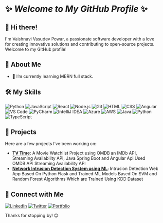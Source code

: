 


<!--
**powar02vaishnavi/powar02vaishnavi** is a ✨ _special_ ✨ repository because its `README.md` (this file) appears on your GitHub profile.

Here are some ideas to get you started:

- 🔭 I’m currently working on ...
- 🌱 I’m currently learning ...
- 👯 I’m looking to collaborate on ...
- 🤔 I’m looking for help with ...
- 💬 Ask me about ...
- 📫 How to reach me: ...
- 😄 Pronouns: ...
- ⚡ Fun fact: ...
-->
# ✨ _Welcome to My GitHub Profile_ ✨

<!--![GitHub followers](https://img.shields.io/github/followers/your-username?style=social)
![GitHub stars](https://img.shields.io/github/stars/your-username?style=social)
![Twitter Follow](https://img.shields.io/twitter/follow/your-twitter-handle?style=social) -->

## 👋 Hi there!
I'm Vaishnavi Vasudev Powar, a passionate software developer with a love for creating innovative solutions and contributing to open-source projects. Welcome to my GitHub profile!

<!--![Profile views](https://komarev.com/ghpvc/?username=your-username&color=blueviolet)-->

## 🚀 About Me
- 🌱 I’m currently learning MERN full stack.



## 🛠️ My Skills
![Python](https://img.shields.io/badge/Python-3670A0?style=for-the-badge&logo=python&logoColor=ffdd54)
![JavaScript](https://img.shields.io/badge/JavaScript-323330?style=for-the-badge&logo=javascript&logoColor=F7DF1E)
![React](https://img.shields.io/badge/React-20232A?style=for-the-badge&logo=react&logoColor=61DAFB)
![Node.js](https://img.shields.io/badge/Node.js-339933?style=for-the-badge&logo=nodedotjs&logoColor=white)
![Git](https://img.shields.io/badge/Git-F05032?style=for-the-badge&logo=git&logoColor=white)
![HTML](https://img.shields.io/badge/HTML5-E34F26?style=for-the-badge&logo=html5&logoColor=white)
![CSS](https://img.shields.io/badge/CSS3-1572B6?style=for-the-badge&logo=css3&logoColor=white)
![Angular](https://img.shields.io/badge/Angular-DD0031?style=for-the-badge&logo=angular&logoColor=white)
![VS Code](https://img.shields.io/badge/VS%20Code-007ACC?style=for-the-badge&logo=visual-studio-code&logoColor=white)
![PyCharm](https://img.shields.io/badge/PyCharm-000000?style=for-the-badge&logo=pycharm&logoColor=white)
![IntelliJ IDEA](https://img.shields.io/badge/IntelliJ%20IDEA-000000?style=for-the-badge&logo=intellij-idea&logoColor=white)
![Azure](https://img.shields.io/badge/Azure-0078D4?style=for-the-badge&logo=microsoft-azure&logoColor=white)
![AWS](https://img.shields.io/badge/AWS-232F3E?style=for-the-badge&logo=amazon-aws&logoColor=white)
![Java](https://img.shields.io/badge/Java-007396?style=for-the-badge&logo=java&logoColor=white)
![Python](https://img.shields.io/badge/Python-3670A0?style=for-the-badge&logo=python&logoColor=ffdd54)
![TypeScript](https://img.shields.io/badge/TypeScript-007ACC?style=for-the-badge&logo=typescript&logoColor=white)








## 📂 Projects
Here are a few projects I've been working on:

- [**TV Time**](https://github.com/powar02vaishnavi/tvtime):
 A Movie Watchlist Project using OMDB an IMDb API, Streaming Availability API, Java Spring Boot and Angular
    Api Used
      OMDB API
      Streaming Availability API
- [**Network Intrusion Detection System using ML**]([https://github.com/your-username/project2](https://github.com/powar02vaishnavi/IntrusionDetectionSystem)):
 Intrusion Detection Web App Based On Python Flask and Trained ML Models Based On SVM and Random Forest Algorithms Which are Trained Using KDD Dataset


## 🤝 Connect with Me
[![LinkedIn](https://img.shields.io/badge/LinkedIn-0077B5?style=for-the-badge&logo=linkedin&logoColor=white)](https://www.linkedin.com/in/vaishnavi2powar)
[![Twitter](https://img.shields.io/badge/Twitter-1DA1F2?style=for-the-badge&logo=twitter&logoColor=white)](https://twitter.com/powar_vaishnavi)
[![Portfolio](https://img.shields.io/badge/Portfolio-000000?style=for-the-badge&logo=About.me&logoColor=white)](https://vaishnavipowar.netlify.app/)

Thanks for stopping by! 😊

